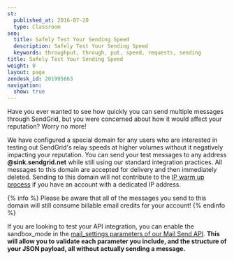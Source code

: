 ```yaml
---
st:
  published_at: 2016-07-20
  type: Classroom
seo:
  title: Safely Test Your Sending Speed
  description: Safely Test Your Sending Speed
  keywords: throughput, through, put, speed, requests, sending
title: Safely Test Your Sending Speed
weight: 0
layout: page
zendesk_id: 201995663
navigation:
  show: true
---
```


Have you ever wanted to see how quickly you can send multiple messages through SendGrid, but you were concerned about how it would affect your reputation? Worry no more!

We have configured a special domain for any users who are interested in testing out SendGrid's relay speeds at higher volumes without it negatively impacting your reputation. You can send your test messages to any address **@sink.sendgrid.net** while still using our standard integration practices. All messages to this domain are accepted for delivery and then immediately deleted. Sending to this domain will not contribute to the [IP warm up process](http://sendgrid.com/docs/User_Guide/warming_up.html) if you have an account with a dedicated IP address.

{% info %} Please be aware that all of the messages you send to this domain will still consume billable email credits for your account! {% endinfo %}


If you are looking to test your API integration, you can enable the sandbox_mode in the [mail_settings parameters of our Mail Send API](https://sendgrid.com/docs/Classroom/Send/v3_Mail_Send/sandbox_mode.html). **This will allow you to validate each parameter you include, and the structure of your JSON payload, all without actually sending a message.**
